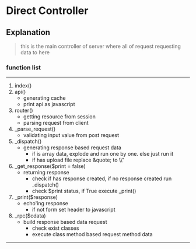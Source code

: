 # Direct Controller

## Explanation

> this is the main controller of server where all of request requesting data to here

### function list

---

1. index()
2. api()
   - generating cache
   - print api as javascript
3. router()
   - getting resource from session
   - parsing request from client
4. _parse_request()
   - validating input value from post request
5. _dispatch()
   - generating response based request data
     - if is array data, explode and run one by one. else just run it
     - if has upload file replace &quote; to \\\\"
6. _get_response($print = false)
   - returning response
      - check if has response created, if no response created run _dispatch()
      - check $print status, if True execute _print()
7. _print($response)
   - echo'ing response
      - if not form set header to javascript
8. _rpc($cdata)
   - build response based data request
      - check exist classes
      - execute class method based request method data

---
